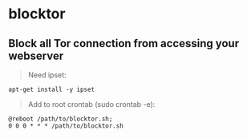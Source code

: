 # blocktor
## Block all Tor connection from accessing your webserver
> Need ipset:
```
apt-get install -y ipset
```
> Add to root crontab (sudo crontab -e):
```
@reboot /path/to/blocktor.sh;
0 0 0 * * * /path/to/blocktor.sh
```
